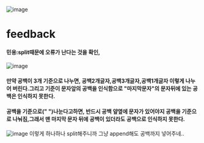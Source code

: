 ![image](https://user-images.githubusercontent.com/104501394/230601307-405d4643-9560-4ce9-8929-f4ee2d53985f.png)
# feedback
#### 민용:split때문에 오류가 난다는 것을 확인,

![image](https://user-images.githubusercontent.com/104501394/230711241-99110fc6-4e96-4c13-b13f-01e22811cbf1.png)
#### 만약 공백이 3개 기준으로 나누면, 공백2개글자,공백3개글자,공백1개글자 이렇게 나누어 버린다.그리고 기준이 문자앞의 공백을 인식함으로 "마지막문자"의 문자뒤에 있는 공백은 인식하지 못한다.
#### 공백을 기준으로(" ")나눈다고하면, 반드시 공백 얖옆에 문자가 있어야지 공백을 기준으로 나눠짐,그래서 맨 마지막 문자 뒤에 공백이 있더라도 공백으로 인식하지 못한다.

![image](https://user-images.githubusercontent.com/104501394/230715551-61ecfd48-84ba-4171-8b2a-d8399e862692.png)
이렇게 하나하나 split해주니까 그냥 append해도 공백까지 넣어주네..
